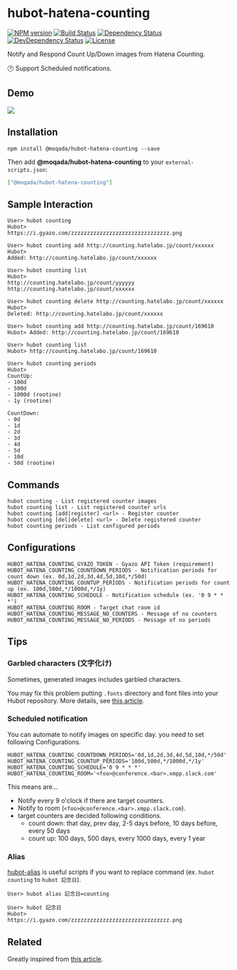 # hubot-hatena-counting

[![NPM version][npm-image]][npm-url]
[![Build Status][travis-image]][travis-url]
[![Dependency Status][daviddm-image]][daviddm-url]
[![DevDependency Status][daviddm-dev-image]][daviddm-dev-url]
[![License][license-image]][license-url]

Notify and Respond Count Up/Down images from Hatena Counting.

:clock2: Support Scheduled notifications.

## Demo

![](https://i.gyazo.com/17581bce0c82fc146f23f4d99f7fd916.png)

## Installation

```
npm install @moqada/hubot-hatena-counting --save
```

Then add **@moqada/hubot-hatena-counting** to your `external-scripts.json`:

```json
["@moqada/hubot-hatena-counting"]
```

## Sample Interaction

```
User> hubot counting
Hubot>
https://i.gyazo.com/zzzzzzzzzzzzzzzzzzzzzzzzzzzzzzz.png

User> hubot counting add http://counting.hatelabo.jp/count/xxxxxx
Hubot>
Added: http://counting.hatelabo.jp/count/xxxxxx

User> hubot counting list
Hubot>
http://counting.hatelabo.jp/count/yyyyyy
http://counting.hatelabo.jp/count/xxxxxx

User> hubot counting delete http://counting.hatelabo.jp/count/xxxxxx
Hubot>
Deleted: http://counting.hatelabo.jp/count/xxxxxx

User> hubot counting add http://counting.hatelabo.jp/count/169610
Hubot> Added: http://counting.hatelabo.jp/count/169610

User> hubot counting list
Hubot> http://counting.hatelabo.jp/count/169610

User> hubot counting periods
Hubot>
CountUp:
- 100d
- 500d
- 1000d (rootine)
- 1y (rootine)

CountDown:
- 0d
- 1d
- 2d
- 3d
- 4d
- 5d
- 10d
- 50d (rootine)
```

## Commands

```
hubot counting - List registered counter images
hubot counting list - List registered counter urls
hubot counting [add|register] <url> - Register counter
hubot counting [del|delete] <url> - Delete registered counter
hubot counting periods - List configured periods
```

## Configurations

```
HUBOT_HATENA_COUNTING_GYAZO_TOKEN - Gyazo API Token (requirement)
HUBOT_HATENA_COUNTING_COUNTDOWN_PERIODS - Notification periods for count down (ex. 0d,1d,2d,3d,4d,5d,10d,*/50d)
HUBOT_HATENA_COUNTING_COUNTUP_PERIODS - Notification periods for count up (ex. 100d,500d,*/1000d,*/1y)
HUBOT_HATENA_COUNTING_SCHEDULE - Notification schedule (ex. '0 9 * * *')
HUBOT_HATENA_COUNTING_ROOM - Target chat room id
HUBOT_HATENA_COUNTING_MESSAGE_NO_COUNTERS - Message of no counters
HUBOT_HATENA_COUNTING_MESSAGE_NO_PERIODS - Message of no periods
```

## Tips

### Garbled characters (文字化け)

Sometimes, generated images includes garbled characters.

You may fix this problem putting `.fonts` directory and font files into your Hubot repository.
More details, see [this article](http://d.hatena.ne.jp/osyo-manga/20130626/1372210417).

### Scheduled notification

You can automate to notify images on specific day.
you need to set following Configurations.

```
HUBOT_HATENA_COUNTING_COUNTDOWN_PERIODS='0d,1d,2d,3d,4d,5d,10d,*/50d'
HUBOT_HATENA_COUNTING_COUNTUP_PERIODS='100d,500d,*/1000d,*/1y'
HUBOT_HATENA_COUNTING_SCHEDULE='0 9 * * *'
HUBOT_HATENA_COUNTING_ROOM='<foo>@conference.<bar>.xmpp.slack.com'
```

This means are...

- Notify every 9 o'clock if there are target counters.
- Notify to room (`<foo>@conference.<bar>.xmpp.slack.com`).
- target counters are decided following conditions.
  - count down: that day, prev day, 2-5 days before, 10 days before, every 50 days
  - count up: 100 days, 500 days, every 1000 days, every 1 year

### Alias

[hubot-alias](https://github.com/dtaniwaki/hubot-alias) is useful scripts if you want to replace command (ex. `hubot counting` to `hubot 記念日`).

```
User> hubot alias 記念日=counting

User> hubot 記念日
Hubot>
https://i.gyazo.com/zzzzzzzzzzzzzzzzzzzzzzzzzzzzzzz.png
```

## Related

Greatly inspired from [this article](http://blog.8arrow.org/entry/2016/01/13/183349).


[npm-url]: https://www.npmjs.com/package/@moqada/hubot-hatena-counting
[npm-image]: https://img.shields.io/npm/v/hubot-hatena-counting.svg?style=flat-square
[travis-url]: https://travis-ci.org/moqada/hubot-hatena-counting
[travis-image]: https://img.shields.io/travis/moqada/hubot-hatena-counting.svg?style=flat-square
[daviddm-url]: https://david-dm.org/moqada/hubot-hatena-counting
[daviddm-image]: https://img.shields.io/david/moqada/hubot-hatena-counting.svg?style=flat-square
[daviddm-dev-url]: https://david-dm.org/moqada/hubot-hatena-counting#info=devDependencies
[daviddm-dev-image]: https://img.shields.io/david/dev/moqada/hubot-hatena-counting.svg?style=flat-square
[license-url]: http://opensource.org/licenses/MIT
[license-image]: https://img.shields.io/github/license/moqada/hubot-hatena-counting.svg?style=flat-square
